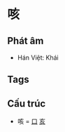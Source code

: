 # 咳

## Phát âm
* Hán Việt: Khái

## Tags


## Cấu trúc
* 咳 = [口](口.md) [亥](亥.md)

<script>window.HANZI_FIELD='咳';</script>